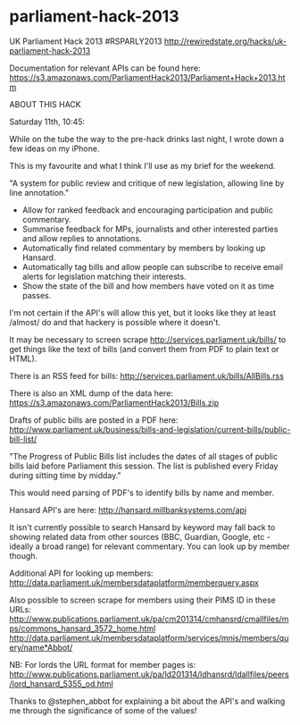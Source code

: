 parliament-hack-2013
===================

UK Parliament Hack 2013 #RSPARLY2013
http://rewiredstate.org/hacks/uk-parliament-hack-2013

Documentation for relevant APIs can be found here:
https://s3.amazonaws.com/ParliamentHack2013/Parliament+Hack+2013.htm

ABOUT THIS HACK

Saturday 11th, 10:45:

While on the tube the way to the pre-hack drinks last night, I wrote down a
few ideas on my iPhone.

This is my favourite and what I think I'll use as my brief for the weekend.

"A system for public review and critique of new legislation, allowing line by
line annotation."

- Allow for ranked feedback and encouraging participation and public
  commentary.
- Summarise feedback for MPs, journalists and other interested parties and
  allow replies to annotations.
- Automatically find related commentary by members by looking up Hansard.
- Automatically tag bills and allow people can subscribe to receive email
  alerts for legislation matching their interests.
- Show the state of the bill and how members have voted on it as time passes.

I'm not certain if the API's will allow this yet, but it looks like they at
least /almost/ do and that hackery is possible where it doesn't.

It may be necessary to screen scrape http://services.parliament.uk/bills/ to
get things like the text of bills (and convert them from PDF to plain text
or HTML).

There is an RSS feed for bills:
http://services.parliament.uk/bills/AllBills.rss

There is also an XML dump of the data here:
https://s3.amazonaws.com/ParliamentHack2013/Bills.zip

Drafts of public bills are posted in a PDF here:
http://www.parliament.uk/business/bills-and-legislation/current-bills/public-bill-list/

"The Progress of Public Bills list includes the dates of all stages of public
bills laid before Parliament this session. The list is published every 
Friday during sitting time by midday."

This would need parsing of PDF's to identify bills by name and member.

Hansard API's are here:
http://hansard.millbanksystems.com/api

It isn't currently possible to search Hansard by keyword may fall back to 
showing related data from other sources (BBC, Guardian, Google, etc - ideally
a broad range) for relevant commentary. You can look up by member though.

Additional API for looking up members:
http://data.parliament.uk/membersdataplatform/memberquery.aspx

Also possible to screen scrape for members using their PIMS ID in these URLs:
http://www.publications.parliament.uk/pa/cm201314/cmhansrd/cmallfiles/mps/commons_hansard_3572_home.html
http://data.parliament.uk/membersdataplatform/services/mnis/members/query/name*Abbot/

NB: For lords the URL format for member pages is:
http://www.publications.parliament.uk/pa/ld201314/ldhansrd/ldallfiles/peers/lord_hansard_5355_od.html

Thanks to @stephen_abbot for explaining a bit about the API's and walking me
through the significance of some of the values!